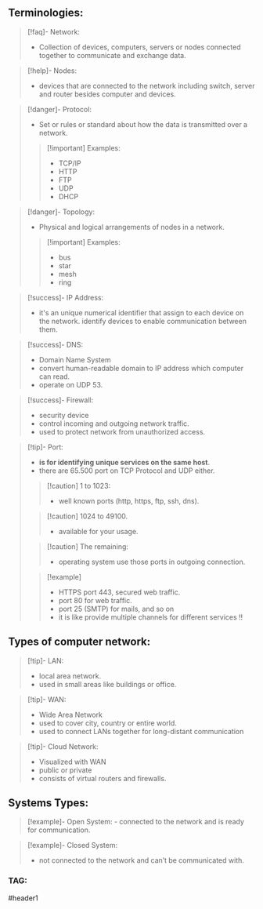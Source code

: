 ## Terminologies:
>[!faq]- Network:
> - Collection of devices, computers, servers or nodes connected together to communicate and exchange data.

>[!help]- Nodes:
>- devices that are connected to the network including switch, server and router besides computer and devices.

>[!danger]- Protocol:
>- Set or rules or standard about how the data is transmitted over a network.
>>[!important] Examples:
>>- TCP/IP
>>- HTTP
>>- FTP
>>- UDP
>>- DHCP

>[!danger]- Topology:
>- Physical and logical arrangements of nodes in a network.
>>[!important] Examples:
>>- bus
>>- star
>>- mesh
>>- ring

>[!success]- IP Address:
>- it's an unique numerical identifier that assign to each device on the network. identify devices to enable communication between them.

>[!success]- DNS:
>- Domain Name System
>- convert human-readable domain to IP address which computer can read.
>- operate on UDP 53.

>[!success]- Firewall:
>- security device
>- control incoming and outgoing network traffic.
>- used to protect network from unauthorized access.

>[!tip]- Port:
>- **is for identifying unique services on the same host**.
>- there are 65.500 port on TCP Protocol and UDP either.
>
>>[!caution] 1 to 1023:
>>- well known ports (http, https, ftp, ssh, dns).
>
>>[!caution] 1024 to 49100.
>>- available for your usage.
>
>>[!caution] The remaining:
>>- operating system use those ports in outgoing connection.
>
>>[!example]
>>- HTTPS port 443, secured web traffic.
>>- port 80 for web traffic.
>>- port 25 (SMTP) for mails, and so on
>>- it is like provide multiple channels for different services !!

## Types of computer network:

>[!tip]- LAN:
>- local area network.
>- used in small areas like buildings or office.

>[!tip]- WAN:
>- Wide Area Network
>- used to cover city, country or entire world.
>- used to connect LANs together for long-distant communication

>[!tip]- Cloud Network:
>- Visualized with WAN
>- public or private
>- consists of virtual routers and firewalls.


## Systems Types:

>[!example]- Open System:
>- connected to the network and is ready for communication.

>[!example]- Closed System:
>- not connected to the network and can’t be communicated with.

### TAG:
#header1